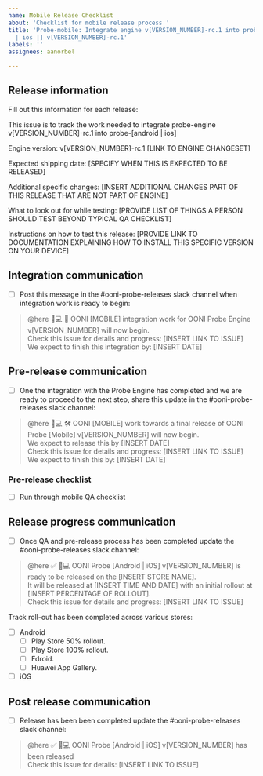 ```yaml
---
name: Mobile Release Checklist
about: 'Checklist for mobile release process '
title: 'Probe-mobile: Integrate engine v[VERSION_NUMBER]-rc.1 into probe-[android
  | ios |] v[VERSION_NUMBER]-rc.1'
labels: ''
assignees: aanorbel

---
```


## Release information

Fill out this information for each release:

This issue is to track the work needed to integrate probe-engine v[VERSION_NUMBER]-rc.1 into probe-[android | ios]

Engine version: v[VERSION_NUMBER]-rc.1 [LINK TO ENGINE CHANGESET]

Expected shipping date: [SPECIFY WHEN THIS IS EXPECTED TO BE RELEASED]

Additional specific changes: [INSERT ADDITIONAL CHANGES PART OF THIS RELEASE THAT ARE NOT PART OF ENGINE]

What to look out for while testing: [PROVIDE LIST OF THINGS A PERSON SHOULD TEST BEYOND TYPICAL QA CHECKLIST]

Instructions on how to test this release: [PROVIDE LINK TO DOCUMENTATION EXPLAINING HOW TO INSTALL THIS SPECIFIC VERSION ON YOUR DEVICE]

## Integration communication 

- [ ] Post this message in the #ooni-probe-releases slack channel when integration work is ready to begin:

>@here 📱💻 🔗 OONI [MOBILE] integration work for OONI Probe Engine v[VERSION_NUMBER] will now begin.<br/>
Check this issue for details and progress: [INSERT LINK TO ISSUE]<br/>
We expect to finish this integration by: [INSERT DATE]<br/>

## Pre-release communication 

- [ ] One the integration with the Probe Engine has completed and we are ready to proceed to the next step, share this update in the #ooni-probe-releases slack channel:

> @here 📱💻 🛠️ OONI [MOBILE] work towards a final release of OONI Probe [Mobile] v[VERSION_NUMBER] will now begin.<br/>
We expect to release this by [INSERT DATE]<br/>
Check this issue for details and progress: [INSERT LINK TO ISSUE]<br/>
We expect to finish this by: [INSERT DATE]<br/>



### Pre-release checklist

- [ ] Run through mobile QA checklist 

## Release progress communication 

- [ ] Once QA and pre-release process has been completed update the #ooni-probe-releases slack channel:

>@here ✅ 📱💻  OONI Probe [Android | iOS] v[VERSION_NUMBER] is ready to be released on the [INSERT STORE NAME].<br/> 
It will be released at [INSERT TIME AND DATE] with an initial rollout at [INSERT PERCENTAGE OF ROLLOUT].<br/> 
Check this issue for details and progress: [INSERT LINK TO ISSUE]<br/> 

Track roll-out has been completed across various stores: 

- [ ] Android
    - [ ] Play Store 50% rollout.
    - [ ] Play Store 100% rollout.
    - [ ] Fdroid.
    - [ ] Huawei App Gallery.
- [ ] iOS

## Post release communication 

- [ ] Release has been been completed update the #ooni-probe-releases slack channel:

>@here ✅ 📱💻  OONI Probe [Android | iOS] v[VERSION_NUMBER] has been released<br/>
Check this issue for details: [INSERT LINK TO ISSUE]<br/>
